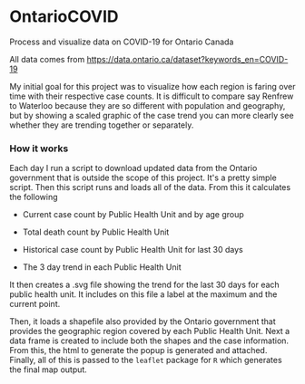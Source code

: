 # OntarioCOVID

Process and visualize data on COVID-19 for Ontario Canada

All data comes from <https://data.ontario.ca/dataset?keywords_en=COVID-19>

My initial goal for this project was to visualize how each region is faring over time with their respective case counts. It is difficult to compare say Renfrew to Waterloo because they are so different with population and geography, but by showing a scaled graphic of the case trend you can more clearly see whether they are trending together or separately.

### How it works

Each day I run a script to download updated data from the Ontario government that is outside the scope of this project. It's a pretty simple script. Then this script runs and loads all of the data. From this it calculates the following

-   Current case count by Public Health Unit and by age group

-   Total death count by Public Health Unit

-   Historical case count by Public Health Unit for last 30 days

-   The 3 day trend in each Public Health Unit

It then creates a .svg file showing the trend for the last 30 days for each public health unit. It includes on this file a label at the maximum and the current point.

Then, it loads a shapefile also provided by the Ontario government that provides the geographic region covered by each Public Health Unit. Next a data frame is created to include both the shapes and the case information. From this, the html to generate the popup is generated and attached. Finally, all of this is passed to the `leaflet` package for `R` which generates the final map output.
